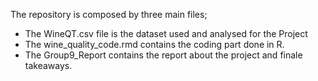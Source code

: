 The repository is composed by three main files;
- The WineQT.csv file is the dataset used and analysed for the Project
- The wine_quality_code.rmd contains the coding part done in R.
- The Group9_Report contains the report about the project and finale takeaways.
